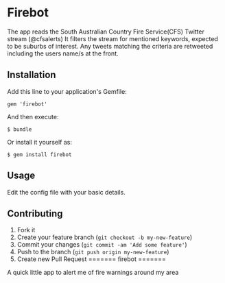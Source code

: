 # Firebot

The app reads the South Australian Country Fire Service(CFS) Twitter stream (@cfsalerts)
It filters the stream for mentioned keywords, expected to be suburbs of interest.
Any tweets matching the criteria are retweeted including the users name/s at the front.

## Installation

Add this line to your application's Gemfile:

    gem 'firebot'

And then execute:

    $ bundle

Or install it yourself as:

    $ gem install firebot

## Usage

Edit the config file with your basic details.


## Contributing

1. Fork it
2. Create your feature branch (`git checkout -b my-new-feature`)
3. Commit your changes (`git commit -am 'Add some feature'`)
4. Push to the branch (`git push origin my-new-feature`)
5. Create new Pull Request
=======
firebot
=======

A quick little app to alert me of fire warnings around my area